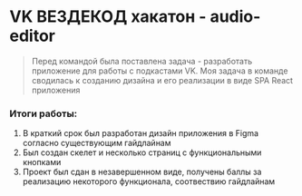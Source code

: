 # VK ВЕЗДЕКОД хакатон - audio-editor
> Перед командой была поставлена задача - разработать приложение для работы с подкастами VK. Моя задача в команде сводилась к созданию дизайна и его реализации в виде SPA React приложения

### Итоги работы:
1. В краткий срок был разработан дизайн приложения в Figma согласно существующим гайдлайнам
2. Был создан скелет и несколько страниц с функциональными кнопками
3. Проект был сдан в незавершенном виде, получены баллы за реализацию некоторого функционала, соотвествию гайдлайнам
